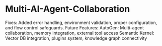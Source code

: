 # Multi-AI-Agent-Collaboration
Fixes: Added error handling, environment validation, proper configuration, and flow control safeguards.  Future Features:  AutoGen: Multi-agent collaboration, memory integration, external tool access Semantic Kernel: Vector DB integration, plugins system, knowledge graph connectivity

